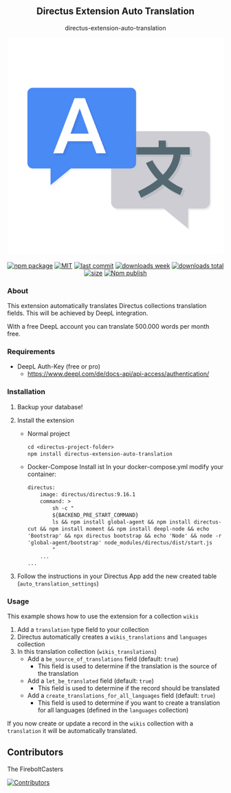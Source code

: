 <h2 align="center">
    Directus Extension Auto Translation
</h2>
<p align="center">
    directus-extension-auto-translation
</p>

![Animation Logo](https://raw.githubusercontent.com/FireboltCasters/directus-extension-auto-translation/master/assets/translate-animation.gif)

<p align="center">
  <a href="https://badge.fury.io/js/directus-extension-auto-translation.svg"><img src="https://badge.fury.io/js/directus-extension-auto-translation.svg" alt="npm package" /></a>
  <a href="https://img.shields.io/github/license/FireboltCasters/directus-extension-auto-translation"><img src="https://img.shields.io/github/license/FireboltCasters/directus-extension-auto-translation" alt="MIT" /></a>
  <a href="https://img.shields.io/github/last-commit/FireboltCasters/directus-extension-auto-translation?logo=git"><img src="https://img.shields.io/github/last-commit/FireboltCasters/directus-extension-auto-translation?logo=git" alt="last commit" /></a>
  <a href="https://www.npmjs.com/package/directus-extension-auto-translation"><img src="https://img.shields.io/npm/dm/directus-extension-auto-translation.svg" alt="downloads week" /></a>
  <a href="https://www.npmjs.com/package/directus-extension-auto-translation"><img src="https://img.shields.io/npm/dt/directus-extension-auto-translation.svg" alt="downloads total" /></a>
  <a href="https://github.com/FireboltCasters/directus-extension-auto-translation"><img src="https://shields.io/github/languages/code-size/FireboltCasters/directus-extension-auto-translation" alt="size" /></a>
  <a href="https://github.com/FireboltCasters/directus-extension-auto-translation/actions/workflows/npmPublish.yml"><img src="https://github.com/FireboltCasters/directus-extension-auto-translation/actions/workflows/npmPublish.yml/badge.svg" alt="Npm publish" /></a>
</p>

### About

This extension automatically translates Directus collections translation fields. This will be achieved by DeepL integration.

With a free DeepL account you can translate 500.000 words per month free.


### Requirements

- DeepL Auth-Key (free or pro)
    - https://www.deepl.com/de/docs-api/api-access/authentication/

### Installation

1. Backup your database!
2. Install the extension
    - Normal project
        ```
        cd <directus-project-folder>
        npm install directus-extension-auto-translation
        ```
   - Docker-Compose
        Install ist 
        In your docker-compose.yml modify your container:
        ```
        directus:
            image: directus/directus:9.16.1
            command: >
                sh -c "
                ${BACKEND_PRE_START_COMMAND}
                ls && npm install global-agent && npm install directus-cut && npm install moment && npm install deepl-node && echo 'Bootstrap' && npx directus bootstrap && echo 'Node' && node -r 'global-agent/bootstrap' node_modules/directus/dist/start.js
                "
            ...
        ...
        ```
        
3. Follow the instructions in your Directus App add the new created table (`auto_translation_settings`)

### Usage
This example shows how to use the extension for a collection `wikis`

1. Add a `translation` type field to your collection
2. Directus automatically creates a `wikis_translations` and `languages` collection
3. In this translation collection (`wikis_translations`)
    - Add a `be_source_of_translations` field (default: `true`)
      - This field is used to determine if the translation is the source of the translation
    - Add a `let_be_translated` field (default: `true`)
        - This field is used to determine if the record should be translated
    - Add a `create_translations_for_all_languages` field (default: `true`)
        - This field is used to determine if you want to create a translation for all languages (defined in the `languages` collection)

If you now create or update a record in the `wikis` collection with a `translation` it will be automatically translated.

## Contributors

The FireboltCasters

<a href="https://github.com/FireboltCasters/directus-extension-auto-translation"><img src="https://contrib.rocks/image?repo=FireboltCasters/directus-extension-auto-translation" alt="Contributors" /></a>
